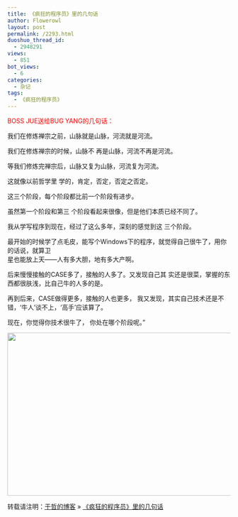 ```yaml
---
title: 《疯狂的程序员》里的几句话
author: Flowerowl
layout: post
permalink: /2293.html
duoshuo_thread_id:
  - 2948291
views:
  - 851
bot_views:
  - 6
categories:
  - 杂记
tags:
  - 《疯狂的程序员》
---
```

<span style="color: #ff0000;">BOSS JUE送给BUG YANG的几句话： </span>

我们在修炼禅宗之前，山脉就是山脉，河流就是河流。

我们在修炼禅宗的时候，山脉不 再是山脉，河流不再是河流。

等我们修炼完禅宗后，山脉又复为山脉，河流复为河流。

这就像以前哲学里 学的，肯定，否定，否定之否定。

这三个阶段，每个阶段都比前一个阶段有进步。

虽然第一个阶段和第三 个阶段看起来很像，但是他们本质已经不同了。

我从学写程序到现在，经过了这么多年，深刻的感觉到这 三个阶段。

最开始的时候学了点毛皮，能写个Windows下的程序，就觉得自己很牛了，用你的话说，就算卫  
星也能放上天――人有多大胆，地有多大产啊。

后来慢慢接触的CASE多了，接触的人多了。又发现自己其 实还是很菜，掌握的东西都很肤浅，比自己牛的人多的是。

再到后来，CASE做得更多，接触的人也更多， 我又发现，其实自己技术还是不错，‘牛人’谈不上，‘高手’应该算了。

现在，你觉得你技术很牛了， 你处在哪个阶段呢。”

[<img class="alignnone size-large wp-image-2294" title="lazyc" src="http://lazynight.me/wp-content/uploads/2012/06/lazyc-1024x367.jpg" alt="" width="1024" height="367" />][1]

转载请注明：[于哲的博客][2] &raquo; [《疯狂的程序员》里的几句话][3]

 [1]: http://lazynight.me/wp-content/uploads/2012/06/lazyc.jpg
 [2]: http://localhost/wordpress
 [3]: http://localhost/wordpress/2293.html